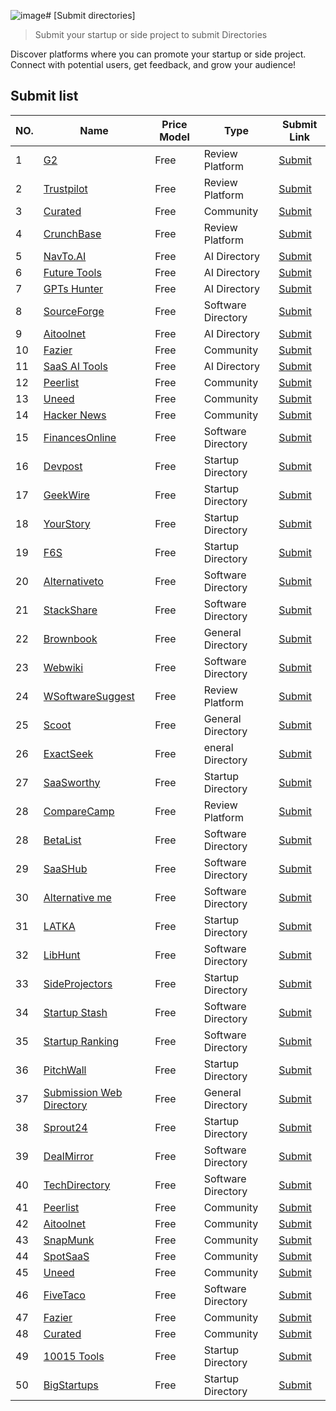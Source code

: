 ![image](https://github.com/user-attachments/assets/8a7785d7-cc6e-42ca-b5fb-e7468ad29222)# [Submit directories]

> Submit your startup or side project to submit Directories

Discover platforms where you can promote your startup or side project. Connect with potential users, get feedback, and grow your audience!
## Submit list
| NO.  | Name                                                                                                                    | Price Model | Type      | Submit Link                                                                                                   |
| ---- | ----------------------------------------------------------------------------------------------------------------------- | ----------- | --------- | ------------------------------------------------------------------------------------------------------------- |
| 1 | [G2](https://www.g2.com/)    | Free  | Review Platform | [Submit](https://www.g2.com/)  |
| 2 | [Trustpilot](https://www.trustpilot.com/)    | Free  | Review Platform | [Submit](https://www.trustpilot.com/writeareview)  |
| 3 | [Curated](https://www.curated.design/)    | Free  | Community | [Submit](https://www.curated.design/)  |
| 4 | [CrunchBase](https://www.crunchbase.com/)    | Free  | Review Platform | [Submit](https://www.crunchbase.com/add-new)  |
| 5 | [NavTo.AI](https://www.navto.ai/)    | Free  | AI Directory | [Submit](https://www.navto.ai/submit)  |
| 6 | [Future Tools](https://www.futuretools.io/)    | Free  | AI Directory | [Submit](https://www.futuretools.io/submit-a-tool)  |
| 7 | [GPTs Hunter](https://www.gptshunter.com/)    | Free  | AI Directory | [Submit](https://www.gptshunter.com/submit-gpt)  |
| 8 | [SourceForge](https://sourceforge.net/)    | Free  | Software Directory | [Submit](https://sourceforge.net/p/add_project)  |
| 9 | [Aitoolnet](https://www.aitoolnet.com/)    | Free  | AI Directory | [Submit](https://www.aitoolnet.com/submit/)  |
| 10 | [Fazier](https://fazier.com/)    | Free  | Community | [Submit](https://fazier.com/launch)  |
| 11 | [SaaS AI Tools](https://saasaitools.com/)    | Free  | AI Directory | [Submit](https://saasaitools.com/select-listing-type/)  |
| 12 | [Peerlist](https://peerlist.io/)    | Free  | Community | [Submit](https://peerlist.io/scroll)  |
| 13 | [Uneed](https://www.uneed.best/)    | Free  | Community | [Submit](https://www.uneed.best/submit-a-tool)  |
| 14 | [Hacker News](https://news.ycombinator.com/)    | Free  | Community | [Submit](https://news.ycombinator.com/submit)  |
| 15 | [FinancesOnline](https://financesonline.com/)    | Free  | Software Directory | [Submit](https://financesonline.com/add-product/)  |
| 16 | [Devpost](https://devpost.com/software)    | Free  | Startup Directory | [Submit](https://devpost.com/software/new?flow%5Bname%5D=add_software&ref_feature=built-with&ref_medium=button)  |
| 17 | [GeekWire](https://www.geekwire.com/startup-list/)    | Free  | Startup Directory | [Submit](https://www.geekwire.com/submit-startup/)  |
| 18 | [YourStory](https://yourstory.com/)    | Free  | Startup Directory | [Submit](https://eu.frms.link/g4juley/)  |
| 19 | [F6S](https://www.f6s.com/)    | Free  | Startup Directory  | [Submit](https://www.f6s.com/add-product-or-service)  |
| 20 | [Alternativeto](https://alternativeto.net/)    | Free  | Software Directory  | [Submit](https://alternativeto.net/manage-item/)  |
| 21 | [StackShare](https://stackshare.io/feed)    | Free  | Software Directory  | [Submit](https://stackshare.io/submit)  |
| 22 | [Brownbook](https://www.brownbook.net/)    | Free  | General Directory  | [Submit](https://www.brownbook.net/add-business/)  |
| 23 | [Webwiki](https://www.webwiki.com/)    | Free  | Software Directory  | [Submit](https://www.webwiki.com/info/add-website.html)  |
| 24 | [WSoftwareSuggest](https://www.softwaresuggest.com/)    | Free  | Review Platform  | [Submit](https://www.softwaresuggest.com/vendors)  |
| 25 | [Scoot](https://www.scoot.co.uk/)    | Free  | General Directory  | [Submit](https://www.scoot.co.uk/add-listing)  |
| 26 | [ExactSeek](https://www.exactseek.com/)    | Free  | eneral Directory  | [Submit](https://www.exactseek.com/add.html)  |
| 27 | [SaaSworthy](https://www.saasworthy.com/)    | Free  | Startup Directory  | [Submit](https://www.saasworthy.com/offerings)  |
| 28 | [CompareCamp](https://comparecamp.com/)    | Free  | Review Platform  | [Submit](https://comparecamp.com/request-a-review/)  |
| 28 | [BetaList](https://betalist.com/)    | Free  | Software Directory  | [Submit](https://betalist.com/submissions/new)  |
| 29 | [SaaSHub](https://www.saashub.com/)    | Free  | Software Directory  | [Submit](https://www.saashub.com/services/submit/)  |
| 30 | [Alternative me](https://alternative.me/)    | Free  | Software Directory  | [Submit](https://alternative.me/how-to/submit-software/)  |
| 31 | [LATKA](https://getlatka.com/)    | Free  | Startup Directory  | [Submit](https://getlatka.com/add)  |
| 32 | [LibHunt](https://www.libhunt.com/)    | Free  | Software Directory  | [Submit](https://www.libhunt.com/repo/submit)  |
| 33 | [SideProjectors](https://www.sideprojectors.com/#/)    | Free  | Startup Directory  | [Submit](https://www.sideprojectors.com/submit/50415)  |
| 34 | [Startup Stash](https://startupstash.com/)    | Free  | Software Directory  | [Submit](https://startupstash.com/add-listing/)  |
| 35 | [Startup Ranking](https://www.startupranking.com/)    | Free  | Software Directory  | [Submit](https://www.startupranking.com/startup/create/url-validation)  |
| 36 | [PitchWall](https://pitchwall.co/)    | Free  | Startup Directory  | [Submit](https://pitchwall.co/product/submit)  |
| 37 | [Submission Web Directory](https://www.submissionwebdirectory.com/)    | Free  | General Directory  | [Submit](https://www.submissionwebdirectory.com/submit.php)  |
| 38 | [Sprout24](https://sprout24.com/hub/directory/)    | Free  | Startup Directory  | [Submit](https://sprout24.com/submit/)  |
| 39 | [DealMirror](https://dealmirror.com/)    | Free  | Software Directory  | [Submit](https://dealmirror.com/product-deal-request/)  |
| 40 | [TechDirectory](https://www.techdirectory.io/)    | Free  | Software Directory  | [Submit](https://www.techdirectory.io/get-listed)  |
| 41 | [Peerlist](https://peerlist.io/)    | Free  | Community  | [Submit](https://peerlist.io/scroll)  |
| 42 | [Aitoolnet](https://www.aitoolnet.com/)    | Free  | Community  | [Submit](https://aitoolnet.com/submit)  |
| 43 | [SnapMunk](https://startups.snapmunk.com/)    | Free  | Community  | [Submit](https://startups.snapmunk.com/join)  |
| 44 | [SpotSaaS](https://www.spotsaas.com/)    | Free  | Community  | [Submit](https://www.spotsaas.com/get-listed)  |
| 45 | [Uneed](https://www.uneed.best/)    | Free  | Community  | [Submit](https://www.uneed.best/submit-a-tool)  |
| 46 | [FiveTaco](https://fivetaco.com/)    | Free  | Software Directory  | [Submit](https://fivetaco.com/submit)  |
| 47 | [Fazier](https://fazier.com/)    | Free  | Community  | [Submit](https://fazier.com/launch)  |
| 48 | [Curated](https://www.curated.design/)    | Free  | Community  | [Submit](https://www.curated.design/)  |
| 49 | [10015 Tools](https://10015.io/)    | Free  | Startup Directory  | [Submit](https://10015.io/product-finder/submit)  |
| 50 | [BigStartups](https://bigstartups.co/)    | Free  | Startup Directory  | [Submit](https://bigstartups.co/project/add)  |

